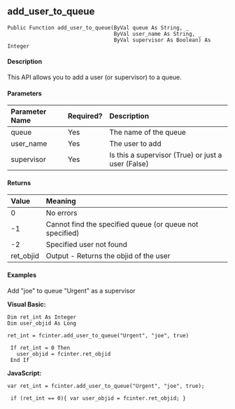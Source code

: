 add_user_to_queue
-------------------

```
Public Function add_user_to_queue(ByVal queue As String, _
                                  ByVal user_name As String, _
                                  ByVal supervisor As Boolean) As Integer
```

#### Description

This API allows you to add a user (or supervisor) to a queue.

#### Parameters

| Parameter Name | Required? | Description |
|:--- |:--- |:--- |
| queue | Yes | The name of the queue |
| user_name | Yes | The user to add |
| supervisor | Yes | Is this a supervisor (True) or just a user (False) |

#### Returns

| Value | Meaning |
|:--- |:--- |
| 0 | No errors |
| -1 | Cannot find the specified queue (or queue not specified) |
| -2 | Specified user not found |
| ret_objid | Output - Returns the objid of the user |

#### Examples

Add "joe" to queue "Urgent" as a supervisor

**Visual Basic:**
```
Dim ret_int As Integer
Dim user_objid As Long

ret_int = fcinter.add_user_to_queue("Urgent", "joe", true)

 If ret_int = 0 Then
   user_objid = fcinter.ret_objid
 End If
```

**JavaScript:**
```
var ret_int = fcinter.add_user_to_queue("Urgent", "joe", true);

 if (ret_int == 0){ var user_objid = fcinter.ret_objid; }
```